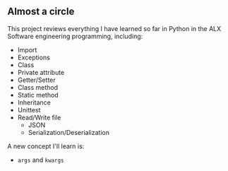 ## Almost a circle

This project reviews everything I have learned so far in Python in the ALX Software engineering programming, including:

- Import
- Exceptions
- Class
- Private attribute
- Getter/Setter
- Class method
- Static method
- Inheritance
- Unittest
- Read/Write file
  - JSON
  - Serialization/Deserialization

A new concept I'll learn is:

- ```args``` and ```kwargs``` 
